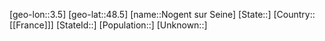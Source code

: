 ﻿---
location: [48.5,3.5]
mapzoom: [7,12] 
mapmarker: city 
type: City
tags:
- geo/City


SpocWebEntityId: 32935
isDeleted: false
confidential: public

---
[geo-lon::3.5]
[geo-lat::48.5]
[name::Nogent sur Seine]
[State::]
[Country::[[France]]]
[StateId::]
[Population::]
[Unknown::]

